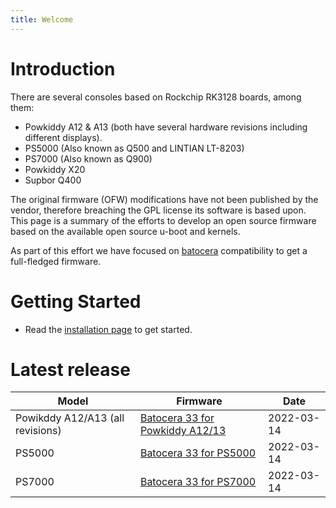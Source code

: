 ```yaml
---
title: Welcome
---
```


# Introduction 
There are several consoles based on Rockchip RK3128 boards, among them:
* Powkiddy A12 & A13 (both have several hardware revisions including different
  displays).
* PS5000 (Also known as Q500 and LINTIAN LT-8203)
* PS7000 (Also known as Q900)
* Powkiddy X20
* Supbor Q400

The original firmware (OFW) modifications have not been published by the vendor,
therefore breaching the GPL license its software is based upon. This page is a
summary of the efforts to develop an open source firmware based on the available
open source u-boot and kernels.

As part of this effort we have focused on [batocera](https://batocera.org) compatibility to get a full-fledged firmware.

# Getting Started

* Read the [installation page](https://rk3128-cfw.github.io/01_getting_started/1_Installation/) to get started.

# Latest release

| Model | Firmware | Date |
|-------|----------|------|
| Powikddy A12/A13 (all revisions) | [Batocera 33 for Powkiddy A12/13](https://github.com/RK3128-CFW/rk3128-cfw.github.io/releases/tag/a13_batocera_33_alpha_2) | 2022-03-14 |
| PS5000 | [Batocera 33 for PS5000](https://github.com/RK3128-CFW/rk3128-cfw.github.io/releases/tag/ps5000_batocera_33_alpha_1) | 2022-03-14 |
| PS7000 | [Batocera 33 for PS7000](https://github.com/RK3128-CFW/rk3128-cfw.github.io/releases/tag/ps7000_batocera_33_alpha_1) | 2022-03-14 |
